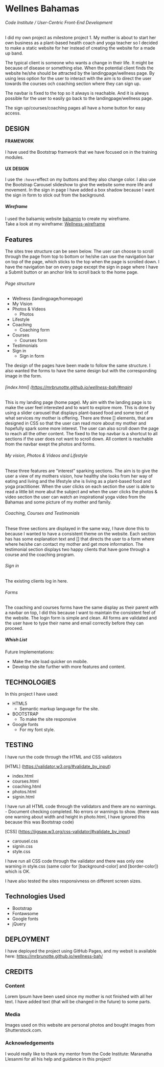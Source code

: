 # Wellnes Bahamas

###### Code Institute / User-Centric Front-End Development

I did my own project as milestone project 1. My mother is about to start her own business as a plant-based health coach and yoga teacher so I decided to make a static website for her instead of creating the website for a made up band. 

The typical client is someone who wants a change in their life. It might be because of disease or something else. When the potential client finds the website he/she should be attracted by the landingpage/wellness page. By using less option for the user to interact with the aim is to direct the user towards the courses och coaching section where they can sign up.

The navbar is fixed to the top so it always is reachable. And it is always possible for the user to easily go back to the landingpage/wellness page.

The sign up/courses/coaching pages all have a home button for easy access.

## DESIGN

#### FRAMEWORK
I have used the Bootstrap framwork that we have focused on in the training modules.
#### UX DESIGN
I use the `:hover`effect on my buttons and they also change color. I also use the Bootstrap Carousel slideshow to give the website some more life and movement. In the sign in page I have added a box shadow because I want the sign in form to stick out from the background.
##### Wireframe
I used the balsamiq website [balsamiq](https://balsamiq.com/wireframes/) to create my wireframe. <br/>
Take a look at my wireframe: [Wellness-wireframe](https://github.com/MrBrunotte/wellness-bah/blob/master/Wellness%20Bahamas%20wireframe.pdf)

## Features
The sites tree structure can be seen below. The user can choose to scroll through the page from top to bottom or he/she can use the navigation bar on top of the page, which sticks to the top when the page is scrolled down.
I have the navigation bar on every page except the sign in page where I have a Submit button or an anchor link to scroll back to the home page.

###### Page structure
* Wellness (landingpage/homepage)
* My Vision
* Photos & Videos
    * Photos
* Lifestyle
* Coaching
    * Coaching form
* Courses
    * Courses form
* Testimonials
* Sign in
    * Sign in form

The design of the pages have been made to follow the same structure. I also wanted the forms to have the same design but with the corresponding image in the form. 

###### [index.html] (https://mrbrunotte.github.io/wellness-bah/#main)
This is my landing page (home page). My aim with the landing page is to make the user feel interested and to want to explore more. This is done by using a slider carousel that displays plant-based food and some text of what services my mother is offering.
There are three [<btn>] elements, that are designed in CSS so that the user can read more about my mother and hopefully spark some more interest.
The user can also scroll down the page to reach all the other content.
The fixed to the top navbar is a shortcut to all sections if the user does not want to scroll down. All content is reachable from the navbar exept the photos and forms.

###### My vision, Photos & Videos and Lifestyle
These three features are "interest" sparking sections. The aim is to give the user a view of my mothers vision, how healthy she looks from her way of eating and living and the lifestyle she is living as a plant-based food and yoga practitioner. 
When the user clicks on each section the user is able to read a little bit more abut the subject and when the user clicks the photos & video section the user can watch an inspirational yoga video from the Bahamas and some picture of my mother and family.

###### Coaching, Courses and Testimonials
These three sections are displayed in the same way, I have done this to because I wanted to have a consistent theme on the website. 
Each section has has some explanation text and [<btn>] that directs the user to a form where where he/she can contact my mother and get more information.
The testimonial section displays two happy clients that have gone through a course and the coaching program.

###### Sign in
The existing clients log in here.

###### Forms
The coaching and courses forms have the same display as their parent with a navbar on top, I did this because I want to maintain the consistent feel of the website.
The login form is simple and clean.
All forms are validated and the user have to type their name and email correctly before they can proceed.

##### Whish List
Future Implementations:
* Make the site load quicker on mobile.
* Develop the site further with more features and content.

## TECHNOLOGIES
In this project I have used:
* HTML5
    -  Semantic markup language for the site.
* BOOTSTRAP
    -   To make the site responsive
* Google fonts
    -   For my font style.

## TESTING
I have run the code through the HTML and CSS validators

[HTML] (https://validator.w3.org/#validate_by_input)
 *  index.html
 *  courses.html
 *  coaching.html
 *  photos.html
 *  signin.html

I have run all HTML code through the validators and there are no warnings.
    -   Document checking completed. No errors or warnings to show.
(there was one warning about width and height in photo.html, I have ignored this because this was Bootstrap code)
 
[CSS] (https://jigsaw.w3.org/css-validator/#validate_by_input)
*   carousel.css
*   signin.css
*   style.css

I have run all CSS code through the validator and there was only one warning in style.css (same color for [background-color] and [border-color]) which is OK.

I have also tested the sites responsivness on different screen sizes.

## Technologies Used
* Bootstrap
* Fontawsome
* Google fonts
* jQuery

## DEPLOYMENT
 I have deployed the project using GitHub Pages, and my websit is available here: https://mrbrunotte.github.io/wellness-bah/

## CREDITS
### Content
Lorem Ipsum have been used since my mother is not finished with all her text. I have added text (that will be changed in the future) to some parts.
### Media
Images used on this website are personal photos and bought images from Shutterstock.com.
### Acknowledgements
I would really like to thank my mentor from the Code Institute: Maranatha Llesanmi for all his help and guidance in this project!
